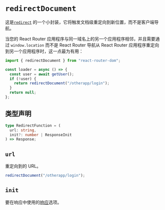 # `redirectDocument`

这是[`redirect`](https://baimingxuan.github.io/react-router6-doc/fetch/redirect) 的一个小封装，它将触发文档级重定向到新位置，而不是客户端导航。

当您的 React Router 应用程序与同一域名上的另一个应用程序相邻，并且需要通过 `window.location` 而不是 React Router 导航从 React Router 应用程序重定向到另一个应用程序时，这一点最为有用：

```jsx
import { redirectDocument } from "react-router-dom";

const loader = async () => {
  const user = await getUser();
  if (!user) {
    return redirectDocument("/otherapp/login");
  }
  return null;
};
```

## 类型声明

```ts
type RedirectFunction = (
  url: string,
  init?: number | ResponseInit
) => Response;
```

## `url`

重定向到的 URL。

```jsx
redirectDocument("/otherapp/login");
```

## `init`

要在响应中使用的[响应](https://developer.mozilla.org/en-US/docs/Web/API/Response/Response)选项。